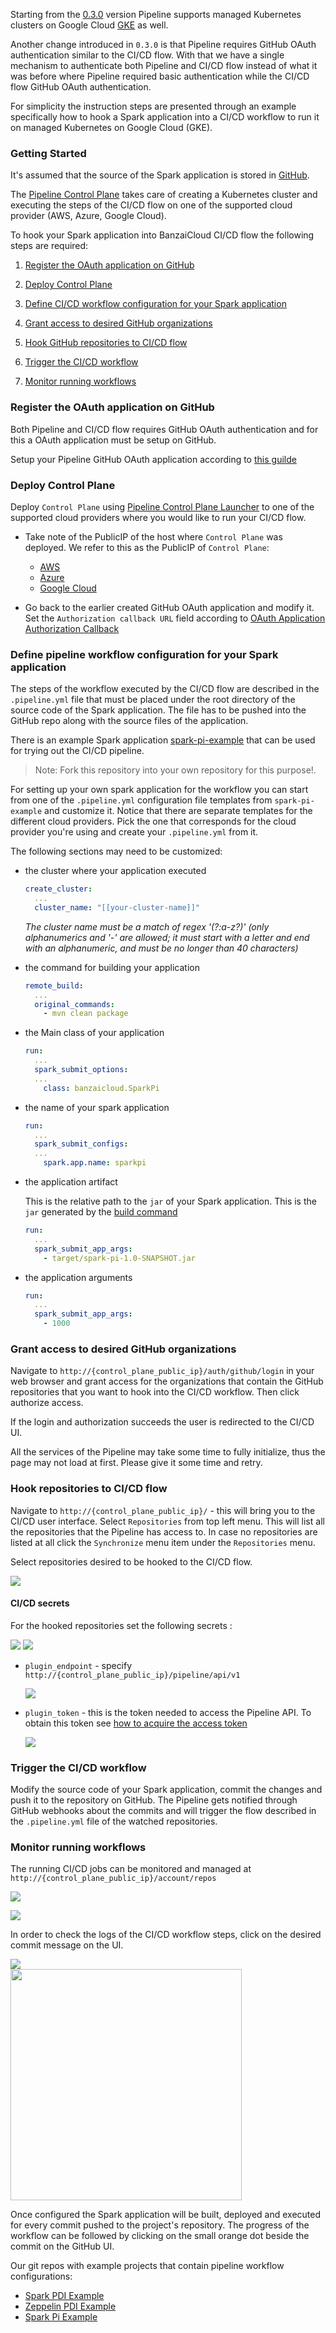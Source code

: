 Starting from the [0.3.0](https://github.com/banzaicloud/pipeline/tree/0.3.0) version Pipeline supports managed Kubernetes clusters on Google Cloud [GKE](https://cloud.google.com/kubernetes-engine/) as well.

Another change introduced in `0.3.0` is that Pipeline requires GitHub OAuth authentication similar to the CI/CD flow. With that we have a single mechanism to authenticate both Pipeline and CI/CD flow instead of what it was before where Pipeline required basic authentication while the CI/CD flow GitHub OAuth authentication.

For simplicity the instruction steps are presented through an example specifically how to hook a Spark application into a CI/CD workflow to run it on managed Kubernetes on Google Cloud (GKE).

### Getting Started

It's assumed that the source of the Spark application is stored in [GitHub](http://github.com).

The [Pipeline Control Plane](https://github.com/banzaicloud/pipeline-cp-launcher/tree/0.3.0) takes care of creating a Kubernetes cluster and executing the steps of the CI/CD flow on one of the supported cloud provider (AWS, Azure, Google Cloud).

To hook your Spark application into BanzaiCloud CI/CD flow the following steps are required:

1. [Register the OAuth application on GitHub](#register-the-oauth-application-on-github)

1. [Deploy Control Plane](#deploy-control-plane)

1. [Define CI/CD workflow configuration for your Spark application](#define-pipeline-workflow-configuration-for-your-spark-application)

1. [Grant access to desired GitHub organizations](#grant-access-to-desired-github-organizations)

1. [Hook GitHub repositories to CI/CD flow](#hook-repositories-to-ci/cd-flow)

1. [Trigger the CI/CD workflow](#trigger-the-ci/cd-workflow)

1. [Monitor running workflows](#monitor-running-workflows)

### Register the OAuth application on GitHub

Both Pipeline and CI/CD flow requires GitHub OAuth authentication and for this a OAuth application must be setup on GitHub.

Setup your Pipeline GitHub OAuth application according to [this guilde](./github-app.md)

### Deploy Control Plane

Deploy `Control Plane` using [Pipeline Control Plane Launcher](https://github.com/banzaicloud/pipeline-cp-launcher/tree/0.3.0) to one of the supported cloud providers where you would like to run your CI/CD flow.

* Take note of the PublicIP of the host where `Control Plane` was deployed. We refer to this as the PublicIP of `Control Plane`:
  * [AWS](https://github.com/banzaicloud/pipeline-cp-launcher/blob/0.3.0/docs/control-plane-on-aw)
  * [Azure](https://github.com/banzaicloud/pipeline-cp-launcher/blob/0.3.0/docs/control-plane-on-azure.md#deployment-end-points)
  * [Google Cloud](https://github.com/banzaicloud/pipeline-cp-launcher/blob/0.3.0/docs/control-plane-on-gcloud.md#deployment-end-points)

* Go back to the earlier created GitHub OAuth application and modify it. Set the `Authorization callback URL` field according to [OAuth Application Authorization Callback](./github-app.md#register-the-oauth-application-on-github)

### Define pipeline workflow configuration for your Spark application

The steps of the workflow executed by the CI/CD flow are described in the  `.pipeline.yml` file that must be placed under the root directory of the source code of the Spark application. The file has to be pushed into the GitHub repo along with the source files of the application.

There is an example Spark application [spark-pi-example](https://github.com/banzaicloud/spark-pi-example/tree/0.3.0) that can be used for trying out the CI/CD pipeline.

>Note: Fork this repository into your own repository for this purpose!.

For setting up your own spark application for the workflow you can start from one of the `.pipeline.yml` configuration file templates from `spark-pi-example` and customize it. Notice that there are separate templates for the different cloud providers. Pick the one that corresponds for the cloud provider you're using and create your `.pipeline.yml` from it.

The following sections may need to be customized:

- the cluster where your application executed

  ```yaml
  create_cluster:
    ...
    cluster_name: "[[your-cluster-name]]"
  ```
  _The cluster name must be a match of regex '(?:a-z?)' (only alphanumerics and '-' are allowed; it must start with a letter and end with an alphanumeric, and must be no longer than 40 characters)_

- the command for building your application

  ```yaml
  remote_build:
    ...
    original_commands:
      - mvn clean package
  ```

- the Main class of your application

  ```yaml
  run:
    ...
    spark_submit_options:
    ...
      class: banzaicloud.SparkPi
  ```

- the name of your spark application

  ```yaml
  run:
    ...
    spark_submit_configs:
    ...
      spark.app.name: sparkpi
  ```

- the application artifact

  This is the relative path to the `jar` of your Spark application. This is the `jar` generated by the [build command](#the-command-for-building-your-application)

  ```yaml
  run:
    ...
    spark_submit_app_args:
      - target/spark-pi-1.0-SNAPSHOT.jar
  ```

- the application arguments

  ```yaml
  run:
    ...
    spark_submit_app_args:
      - 1000
  ```

### Grant access to desired GitHub organizations

Navigate to `http://{control_plane_public_ip}/auth/github/login` in your web browser and grant access for the organizations that contain the GitHub repositories that you want to hook into the CI/CD workflow. Then click authorize access.

If the login and authorization succeeds the user is redirected to the CI/CD UI.

All the services of the Pipeline may take some time to fully initialize, thus the page may not load at first. Please give it some time and retry.

### Hook repositories to CI/CD flow

Navigate to `http://{control_plane_public_ip}/`  - this will bring you to the CI/CD user interface. Select `Repositories` from top left menu. This will list all the repositories that the Pipeline has access to. In case no repositories are listed at all click the `Synchronize` menu item under the `Repositories` menu.

Select repositories desired to be hooked to the CI/CD flow.

<a href="images/howto/EnableRepoCI.png" target="_blank"><img src="images/howto/EnableRepoCI.png"></a>

#### CI/CD secrets

For the hooked repositories set the following secrets :

<a href="images/howto/RepoSecretCI.png" target="_blank"><img src="images/howto/RepoSecretCI.png"></a>
<a href="images/howto/RepoSecretMenuCI.png" target="_blank"><img src="images/howto/RepoSecretMenuCI.png"></a>

* `plugin_endpoint` - specify `http://{control_plane_public_ip}/pipeline/api/v1`

  <a href="images/howto/RepoSecretPluginEndPointCI.png" target="_blank"><img src="images/howto/RepoSecretPluginEndPointCI.png"></a>

* `plugin_token` - this is the token needed to access the Pipeline API. To obtain this token see [how to acquire the access token](./github-app.md#acquiring-the-access-token)

  <a href="images/howto/RepoSecretPluginToken.png" target="_blank"><img src="images/howto/RepoSecretPluginToken.png"></a>

### Trigger the CI/CD workflow

Modify the source code of your Spark application, commit the changes and push it to the repository on GitHub. The Pipeline gets notified through GitHub webhooks about the commits and will trigger the flow described in the `.pipeline.yml` file of the watched repositories.

### Monitor running workflows

The running CI/CD jobs can be monitored and managed at `http://{control_plane_public_ip}/account/repos`

<a href="images/howto/BuildMenuCI.png" target="_blank"><img src="images/howto/BuildMenuCI.png"></a>

<a href="images/howto/JobCI.png" target="_blank"><img src="images/howto/JobCI.png"></a>

In order to check the logs of the CI/CD workflow steps, click on the desired commit message on the UI.

<a href="images/howto/JobCIBuild.png"><img src="images/howto/JobCIBuild.png"></a>
<br>
<a href="images/howto/SparkPiSuccess.png"><img src="images/howto/SparkPiSuccess.png" height="370"></a>

Once configured the Spark application will be built, deployed and executed for every commit pushed to the project's repository. The progress of the workflow can be followed by clicking on the small orange dot beside the commit on the GitHub UI.

Our git repos with example projects that contain pipeline workflow configurations:

- [Spark PDI Example](https://github.com/banzaicloud/spark-pdi-example/tree/0.3.0)
- [Zeppelin PDI Example](https://github.com/banzaicloud/zeppelin-pdi-example/tree/0.3.0)
- [Spark Pi Example](https://github.com/banzaicloud/spark-pi-example/tree/0.3.0)
